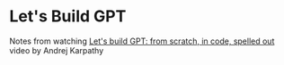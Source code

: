 # Let's Build GPT

Notes from watching [Let's build GPT: from scratch, in code, spelled out](https://www.youtube.com/watch?v=kCc8FmEb1nY) video by Andrej Karpathy





